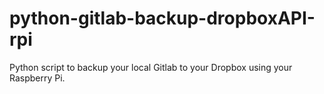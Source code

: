 # python-gitlab-backup-dropboxAPI-rpi
Python script to backup your local Gitlab to your Dropbox using your Raspberry Pi.
